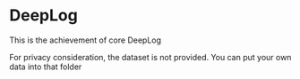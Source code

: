 # DeepLog
This is the achievement of core DeepLog

For privacy consideration, the dataset is not provided. You can put your own data into that folder
